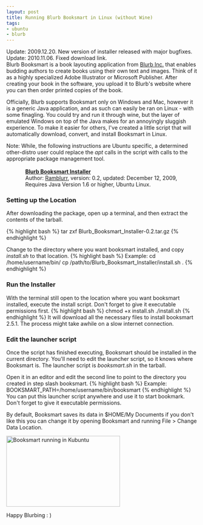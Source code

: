 ```yaml
---
layout: post
title: Running Blurb Booksmart in Linux (without Wine)
tags:
- ubuntu
- blurb
---
```


<div class='stb-info_box'>
Update: 2009.12.20. New version of installer released with major bugfixes. <br/>
Update: 2010.11.06. Fixed download link.
</div>
Blurb Booksmart is a book layouting application from <a href="http://www.blurb.com">Blurb Inc.</a> that enables budding authors to create books using their own text and images. Think of it as a highly specialized Adobe Illustrator or Microsoft Publisher. After creating your book in the software, you upload it to Blurb's website where you can then order printed copies of the book.

Officially, Blurb supports Booksmart only on Windows and Mac, however it is a generic Java application, and as such can easily be ran on Linux - with some finagling. You could try and run it through wine, but the layer of emulated Windows on top of the Java makes for an annoyingly sluggish experience.  To make it easier for others, I've created a little script that will automatically download, convert, and install Booksmart in Linux.

<div class='stb-info_box'>
Note: While, the following instructions are Ubuntu specific, a determined other-distro user could replace the <em>apt </em> calls in the script with calls to the appropriate package management tool.
</div>

<div class="stb-download_box" style="background-image: url({{site.base_url}}/images/download-b.png); min-height: 40px; padding-left: 50px; "><br>
<strong><a href="http://binaryelysium.com/code/Blurb_Booksmart_Installer-0.2.tar.gz">Blurb Booksmart Installer</a></strong><br>
Author: <a href="http://www.binaryelysium.com">Ramblurr</a>, version: 0.2, updated: December 12, 2009,<br>
Requires Java Version 1.6 or higher, Ubuntu Linux.</div>

<h3>Setting up the Location</h3>
After downloading the package, open up a terminal, and then extract the contents of the tarball.

{% highlight bash %}
tar zxf Blurb_Booksmart_Installer-0.2.tar.gz
{% endhighlight %}

Change to the directory where you want booksmart installed, and copy <em>install.sh</em> to that location.
{% highlight bash %}
Example:
cd /home/username/bin/
cp /path/to/Blurb_Booksmart_Installer/install.sh .
{% endhighlight %}

<h3>Run the Installer</h3>
With the terminal still open to the location where you want booksmart installed, execute the install script. Don't forget to give it executable permissions first.
{% highlight bash %}
chmod +x install.sh
./install.sh
{% endhighlight %}
It will download all the necessary files to install booksmart 2.5.1. The process might take awhile on a slow internet connection.

<h3>Edit the launcher script </h3>
Once the script has finished executing, Booksmart should be installed in the current directory. You'll need to edit the launcher script, so it knows where Booksmart is. The launcher script is <em>booksmart.sh</em> in the tarball.

Open it in an editor and edit the second line to point to the directory you created in step slash booksmart.
{% highlight bash %}
Example: BOOKSMART_PATH=/home/username/bin/booksmart
{% endhighlight %}
You can put this launcher script anywhere and use it to start bookmark. Don't forget to give it executable permissions.

By default, Booksmart saves its data in $HOME/My Documents if you don't like this you can change it by opening Booksmart and running File > Change Data Location.

<a href="{{site.base_url}}/uploads/2009/10/booksmart_linux.png" title="Booksmart running in Kubuntu" rel="lightbox"><img src="{{site.base_url}}/uploads/2009/10/booksmart_linux-300x187.png" alt="Booksmart running in Kubuntu" title="Booksmart running in Linux" width="300" height="187" class="size-medium wp-image-156" /></a>

Happy Blurbing : )
